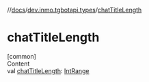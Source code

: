 //[docs](../../index.md)/[dev.inmo.tgbotapi.types](index.md)/[chatTitleLength](chat-title-length.md)



# chatTitleLength  
[common]  
Content  
val [chatTitleLength](chat-title-length.md): [IntRange](https://kotlinlang.org/api/latest/jvm/stdlib/kotlin.ranges/-int-range/index.html)  



